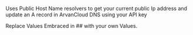 Uses Public Host Name resolvers to get your current public Ip address and update an A record in ArvanCloud DNS using your API key

Replace Values Embraced in ## with your own Values.
